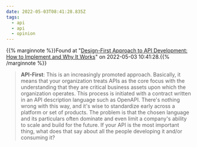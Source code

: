 ```yaml
---
date: 2022-05-03T08:41:28.835Z
tags:
  - api
  - api
  - opinion
---
```

{{% marginnote %}}Found at "[Design-First Approach to API Development: How to Implement and Why It Works](https://www.infoq.com/articles/design-first-api-development/)" on 2022-05-03 10:41:28.{{% /marginnote %}}

> **API-First**: This is an increasingly promoted approach. Basically, it means that your organization treats APIs as the core focus with the understanding that they are critical business assets upon which the organization operates. This process is initiated with a contract written in an API description language such as OpenAPI. There's nothing wrong with this way, and it's wise to standardize early across a platform or set of products. The problem is that the chosen language and its particulars often dominate and even limit a company's ability to scale and build for the future. If your API is the most important thing, what does that say about all the people developing it and/or consuming it?

